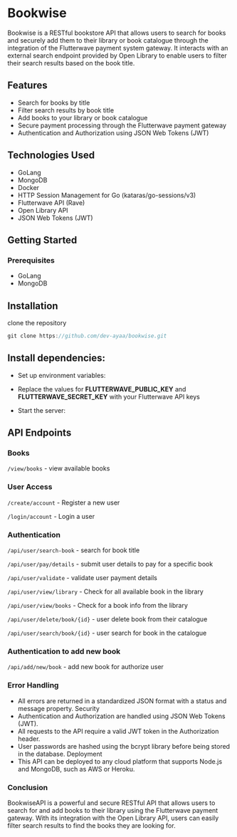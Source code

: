 # Bookwise

Bookwise is a RESTful bookstore API that allows users to search for books and securely add them to their library or book catalogue through the integration of the Flutterwave payment system gateway. It interacts with an external search endpoint provided by Open Library to enable users to filter their search results based on the book title.

## Features
- Search for books by title
- Filter search results by book title
- Add books to your library or book catalogue
- Secure payment processing through the Flutterwave payment gateway
- Authentication and Authorization using JSON Web Tokens (JWT)

## Technologies Used
- GoLang
- MongoDB
- Docker
- HTTP Session Management for Go (kataras/go-sessions/v3)
- Flutterwave API (Rave)
- Open Library API
- JSON Web Tokens (JWT)

## Getting Started
### Prerequisites
- GoLang
- MongoDB

## Installation

clone the repository 
```go
git clone https://github.com/dev-ayaa/bookwise.git
```

## Install dependencies:

- Set up environment variables:

- Replace the values for **FLUTTERWAVE_PUBLIC_KEY** and **FLUTTERWAVE_SECRET_KEY** with your Flutterwave API keys
- Start the server:

## API Endpoints
### Books

`/view/books` - view available books

### User Access

`/create/account` - Register a new user

`/login/account` - Login a user

### Authentication

`/api/user/search-book` - search for book title

`/api/user/pay/details` - submit user details to pay for a specific book

`/api/user/validate` - validate user payment details

`/api/user/view/library` - Check for all available book in the library

`/api/user/view/books` - Check for a book info from the library

`/api/user/delete/book/{id}` - user delete book from their catalogue

`/api/user/search/book/{id}` - user search for book in the catalogue

### Authentication to add new book

`/api/add/new/book` - add new book for authorize user

### Error Handling

- All errors are returned in a standardized JSON format with a status and message property.
Security
- Authentication and Authorization are handled using JSON Web Tokens (JWT).
- All requests to the API require a valid JWT token in the Authorization header.
- User passwords are hashed using the bcrypt library before being stored in the database.
Deployment
- This API can be deployed to any cloud platform that supports Node.js and MongoDB, such as AWS or Heroku.

### Conclusion
BookwiseAPI is a powerful and secure RESTful API that allows users to search for and add books to their library using the Flutterwave payment gateway. With its integration with the Open Library API, users can easily filter search results to find the books they are looking for.




